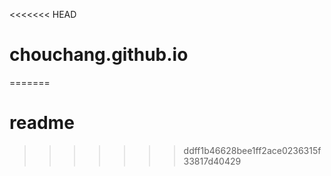 <<<<<<< HEAD
# chouchang.github.io
=======
# readme
>>>>>>> ddff1b46628bee1ff2ace0236315f33817d40429

